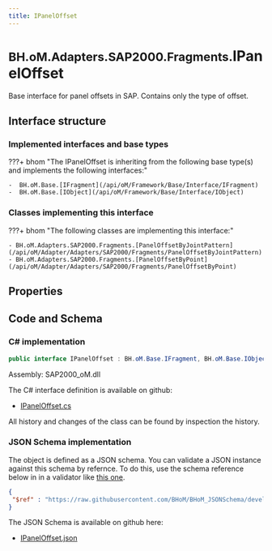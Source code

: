 ```yaml
---
title: IPanelOffset
---
```


# <small>BH.oM.Adapters.SAP2000.Fragments.</small>**IPanelOffset**

Base interface for panel offsets in SAP. Contains only the type of offset.

## Interface structure

### Implemented interfaces and base types

???+ bhom "The IPanelOffset is inheriting from the following base type(s) and implements the following interfaces:"

    -  BH.oM.Base.[IFragment](/api/oM/Framework/Base/Interface/IFragment)
    -  BH.oM.Base.[IObject](/api/oM/Framework/Base/Interface/IObject)


### Classes implementing this interface

???+ bhom "The following classes are implementing this interface:"

    - BH.oM.Adapters.SAP2000.Fragments.[PanelOffsetByJointPattern](/api/oM/Adapter/Adapters/SAP2000/Fragments/PanelOffsetByJointPattern)
    - BH.oM.Adapters.SAP2000.Fragments.[PanelOffsetByPoint](/api/oM/Adapter/Adapters/SAP2000/Fragments/PanelOffsetByPoint)


## Properties

## Code and Schema

### C# implementation

``` C# title="C#"
public interface IPanelOffset : BH.oM.Base.IFragment, BH.oM.Base.IObject
```

Assembly: SAP2000_oM.dll

The C# interface definition is available on github:

- [IPanelOffset.cs](https://github.com/BHoM/SAP2000_Toolkit/blob/develop/SAP2000_oM/Fragments\IPanelOffset.cs)

All history and changes of the class can be found by inspection the history.
### JSON Schema implementation

The object is defined as a JSON schema. You can validate a JSON instance against this schema by refernce. To do this, use the schema reference below in in a validator like [this one](https://www.jsonschemavalidator.net/).

``` json title="JSON Schema"
{
 "$ref" : "https://raw.githubusercontent.com/BHoM/BHoM_JSONSchema/develop/SAP2000_oM/Fragments/IPanelOffset.json"
}
```

The JSON Schema is available on github here:

- [IPanelOffset.json](https://github.com/BHoM/BHoM_JSONSchema/blob/develop/SAP2000_oM/Fragments/IPanelOffset.json)
